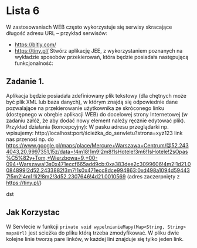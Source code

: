 # Lista 6

W zastosowaniach WEB często wykorzystuje się serwisy skracające długość adresu URL – przykład serwisów:
- https://bitly.com/
- https://tiny.pl/
Stwórz aplikację JEE, z wykorzystaniem poznanych na wykładzie sposobów przekierowań, która będzie posiadała następującą funkcjonalność: 

## Zadanie 1.
Aplikacja będzie posiadała zdefiniowany plik tekstowy (dla chętnych może być plik XML lub baza danych), w którym znajdą się odpowiednie dane pozwalające na przekierowanie użytkownika ze skróconego linku (dostępnego w obrębie aplikacji WEB) do docelowej strony Internetowej (w zadaniu załóż, że aby dodać nowy element należy ręcznie edytować plik).
Przykład działania (koncepcyjny):
W pasku adresu przeglądarki np. wpisujemy:
http://localhost:port/ścieżka_do_serwletu?strona=xyz123
link nas przenosi np. do
https://www.google.pl/maps/place/Mercure+Warszawa+Centrum/@52.2434043,20.9997351,15z/data=!4m18!1m9!2m8!1sHotele!3m6!1sHotele!2sOpas%C5%82y+Tom,+Wierzbowa+9,+00-094+Warszawa!3s0x471eccf665add9cb:0xa383dee2c3099606!4m2!1d21.0084899!2d52.2433882!3m7!1s0x471ecc8dce994863:0xd498a1094d594437!5m2!4m1!1i2!8m2!3d52.2307646!4d21.0010569
(adres zaczerpnięty z https://tiny.pl/)

dst

## Jak Korzystac

W Servlecie w funkcji `private void wypelnianieMapy(Map<String, String> mapaUrl)` jest scieżka do pliku którą trzeba zmodyfikować.
W pliku dwie kolejne linie tworzą pare linków, w każdej lini znajduje się tylko jeden link.
